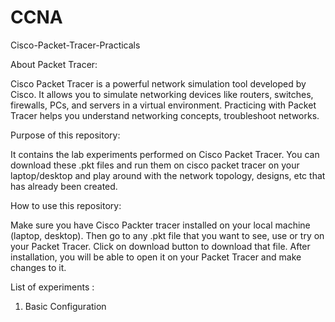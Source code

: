 # CCNA
Cisco-Packet-Tracer-Practicals


About Packet Tracer:

   Cisco Packet Tracer is a powerful network simulation tool developed by Cisco. It allows you to simulate networking devices like routers, switches, firewalls, PCs, and servers in a virtual environment. Practicing with Packet Tracer helps you understand networking concepts, troubleshoot networks.

Purpose of this repository:

   It contains the lab experiments performed on Cisco Packet Tracer.
You can download these .pkt files and run them on cisco packet tracer on your laptop/desktop and play around with the network topology, designs, etc that has already been created.

How to use this repository:

Make sure you have Cisco Packter tracer installed on your local machine (laptop, desktop). Then go to any .pkt file that you want to see, use or try on your Packet Tracer. Click on download button to download that file. After installation, you will be able to open it on your Packet Tracer and make changes to it.

List of experiments :
1.  Basic Configuration

